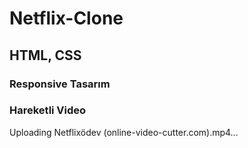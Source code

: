 


<h1>Netflix-Clone</h1>

<h2>HTML, CSS </h2>

<h3>Responsive Tasarım</h3>

<h3>Hareketli Video</h3>


Uploading Netflixödev (online-video-cutter.com).mp4…

